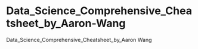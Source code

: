 # Data_Science_Comprehensive_Cheatsheet_by_Aaron-Wang
Data_Science_Comprehensive_Cheatsheet_by_Aaron Wang
